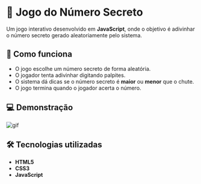 # 🎲 Jogo do Número Secreto  

Um jogo interativo desenvolvido em **JavaScript**, onde o objetivo é adivinhar o número secreto gerado aleatoriamente pelo sistema.  

## 🚀 Como funciona  
- O jogo escolhe um número secreto de forma aleatória.  
- O jogador tenta adivinhar digitando palpites.  
- O sistema dá dicas se o número secreto é **maior** ou **menor** que o chute.  
- O jogo termina quando o jogador acerta o número.  

## 💻 Demonstração  
![gif](https://github.com/user-attachments/assets/ec9a0c77-377a-409f-a2c6-bc38b3d2700b)

## 🛠️ Tecnologias utilizadas  
- **HTML5**  
- **CSS3**  
- **JavaScript**  
